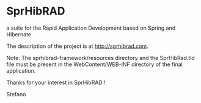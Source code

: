 # SprHibRAD
a suite for the Rapid Application Development based on Spring and Hibernate

The description of the project is at http://sprhibrad.com.

Note:
The sprhibrad-framework/resources directory and the SprHibRad.tld file must be present in the WebContent/WEB-INF directory of the final application.

Thanks for your interest in SprHibRAD !

Stefano
